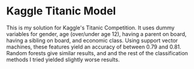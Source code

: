 # Kaggle Titanic Model

This is my solution for Kaggle's Titanic Competition. It uses dummy variables for gender, age (over/under age 12), having a parent on board, having a sibling on board, and economic class. Using support vector machines, these features yield an accuracy of between 0.79 and 0.81. Random forests give similar results, and and the rest of the classification methods I tried yielded slightly worse results.
